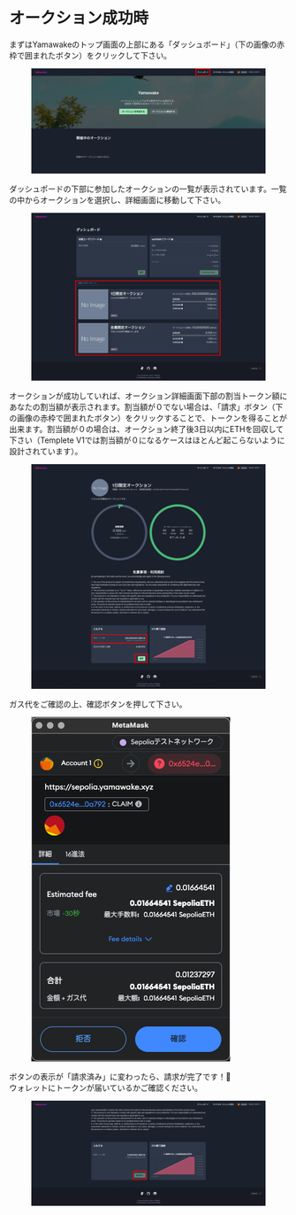 # オークション成功時

まずはYamawakeのトップ画面の上部にある「ダッシュボード」（下の画像の赤枠で囲まれたボタン）をクリックして下さい。

<figure><img src="../../../../.gitbook/assets/Group 1 (20) (1).png" alt=""><figcaption></figcaption></figure>

ダッシュポードの下部に参加したオークションの一覧が表示されています。一覧の中からオークションを選択し、詳細画面に移動して下さい。

<figure><img src="../../../../.gitbook/assets/Group 1 (21).png" alt=""><figcaption></figcaption></figure>

オークションが成功していれば、オークション詳細画面下部の割当トークン額にあなたの割当額が表示されます。割当額が０でない場合は、「請求」ボタン（下の画像の赤枠で囲まれたボタン）をクリックすることで、トークンを得ることが出来ます。割当額が０の場合は、オークション終了後3日以内にETHを回収して下さい（Templete V1では割当額が０になるケースはほとんど起こらないように設計されています）。

<figure><img src="../../../../.gitbook/assets/Group 1 (22).png" alt=""><figcaption></figcaption></figure>

ガス代をご確認の上、確認ボタンを押して下さい。

<figure><img src="../../../../.gitbook/assets/スクリーンショット 2024-03-18 21.16.30.png" alt=""><figcaption></figcaption></figure>

ボタンの表示が「請求済み」に変わったら、請求が完了です！🎉\
ウォレットにトークンが届いているかご確認ください。

<figure><img src="../../../../.gitbook/assets/Group 1 (24).png" alt=""><figcaption></figcaption></figure>
